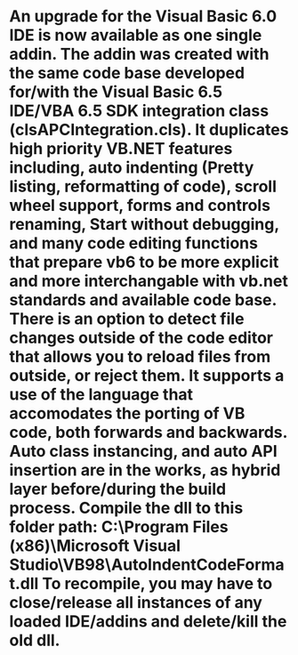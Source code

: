 # An upgrade for the Visual Basic 6.0 IDE is now available as one single addin.  The addin was created with the same code base developed for/with the Visual Basic 6.5 IDE/VBA 6.5 SDK integration class (clsAPCIntegration.cls).  It duplicates high priority VB.NET features including, auto indenting (Pretty listing, reformatting of code), scroll wheel support, forms and controls renaming, Start without debugging, and many code editing functions that prepare vb6 to be more explicit and more interchangable with vb.net standards and available code base. There is an option to detect file changes outside of the code editor that allows you to reload files from outside, or reject them.  It supports a use of the language that accomodates the porting of VB code, both forwards and backwards.  Auto class instancing, and auto API insertion are in the works, as hybrid layer before/during the build process.    Compile the dll to this folder path: C:\Program Files (x86)\Microsoft Visual Studio\VB98\AutoIndentCodeFormat.dll To recompile, you may have to close/release all instances of any loaded IDE/addins and delete/kill the old dll.
